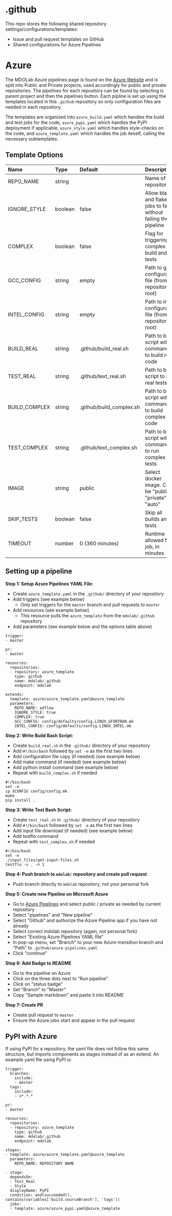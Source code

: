 # .github
This repo stores the following shared repository settings/configurations/templates:
- Issue and pull request templates on GitHub
- Shared configurations for Azure Pipelines

Azure
=====
The MDOLab Azure pipelines page is found on the [Azure Website](https://dev.azure.com/mdolab/) and is split into Public and Private projects, used accordingly for public and private repositories. The pipelines for each repository can be found by selecting is parent project and then the pipelines button. Each pipline is set up using the templates located in this `.github` repository so only configuration files are needed in each repository.

The templates are organized into `azure_build.yaml` which handles the build and test jobs for the code, `azure_pypi.yaml` which handles the PyPI deployment if applicable, `azure_style.yaml` which handles style-checks on the code, and `azure_template.yaml` which handles the job iteself, calling the necessary subtemplates.

Template Options
----------------
| Name        | Type   | Default | Description.       |
| :---        | :---- | :----  |               :--- |
| REPO_NAME   | string |         | Name of repository |
| IGNORE_STYLE| boolean | false| Allow black and flake8 jobs to fail without failing the pipeline |
| COMPLEX | boolean | false | Flag for triggering complex build and tests |
| GCC_CONFIG | string | empty | Path to gcc configuration file (from repository root) |
| INTEL_CONFIG | string | empty | Path to intel configuration file (from repository root) |
| BUILD_REAL | string | .github/build_real.sh | Path to bash script with commands to build real code |
| TEST_REAL | string | .github/text_real.sh | Path to bash script to run real tests |
| BUILD_COMPLEX | string | .github/build_complex.sh | Path to bash script with commands to build complex code |
| TEST_COMPLEX | string | .github/text_complex.sh | Path to bash script with commands to run complex tests |
| IMAGE | string | public | Select docker image. Can be "public", "private", or "auto" |
| SKIP_TESTS | boolean | false | Skip all builds and tests |
| TIMEOUT | number | 0 (360 minutes) | Runtime allowed for a job, in minutes |


Setting up a pipeline
---------------------
**Step 1: Setup Azure Pipelines YAML File:**

- Create `azure_template.yaml` in the `.github/` directory of your repository
- Add triggers (see example below)
 	- Only set triggers for the `master` branch and pull requests to `master`
- Add resources (see example below)
	- This resource pulls the `azure_template` from the `mdolab/.github` repository
- Add parameters (see example below and the options table above)

```
trigger:
- master

pr:
- master

resources:
  repositories:
  - repository: azure_template
    type: github
    name: mdolab/.github
    endpoint: mdolab

extends:
  template: azure/azure_template.yaml@azure_template
  parameters:
    REPO_NAME: adflow
    IGNORE_STYLE: true
    COMPLEX: true
    GCC_CONFIG: config/defaults/config.LINUX_GFORTRAN.mk
    INTEL_CONFIG: config/defaults/config.LINUX_INTEL.mk
```

**Step 2: Write Build Bash Script:**

- Create `build_real.sh` in the `.github/` directory of your repository
- Add `#!/bin/bash` followed by `set -e` as the first two lines
- Add configuration file copy (if needed) (see example below)
- Add make command (if needed) (see example below)
- Add python install command (see example below)
- Repeat with `build_complex.sh` if needed

```
#!/bin/bash
set -e
cp $CONFIG config/config.mk
make
pip install .
```

**Step 3: Write Test Bash Script:**

- Create `test_real.sh` in `.github/` directory of your repository
- Add `#!/bin/bash` followed by `set -e` as the first two lines
- Add input file download (if needed) (see example below)
- Add testflo command
- Repeat with `test_complex.sh` if needed

```
#!/bin/bash
set -e
./input_files/get-input-files.sh
testflo -v . -n 1
```

**Step 4: Push branch to `mdolab/` repository and create pull request**

- Push branch directly to `mdolab` repository, not your personal fork

**Step 5: Create new Pipeline on Microsoft Azure**

- Go to [Azure Pipelines](https://dev.azure.com/mdolab/) and select public / private as needed by current repository
- Select "pipelines" and "New pipeline"
- Select "Github" and authorize the Azure Pipeline app if you have not already
- Select correct mdolab repository (again, not personal fork)
- Select "Existing Azure Pipelines YAML file"
- In pop-up menu, set "Branch" to your new Azure-transition branch and "Path" to `.github/azure-pipelines.yaml`
- Click "continue"

**Step 6: Add Badge to README**

- Go to the pipeline on Azure
- Click on the three dots next to "Run pipeline"
- Click on "status badge"
- Set "Branch" to "Master"
- Copy "Sample markdown" and paste it into README

**Step 7: Create PR**

- Create pull request to `master`
- Ensure the Azure jobs start and appear in the pull request

PyPI with Azure
---------------
If using PyPI for a repository, the yaml file does not follow this same structure, but imports components as stages instead of as an extend. An example yaml file using PyPI is:

```
trigger:
  branches:
    include:
    - master
  tags:
    include:
    - v*.*.*

pr:
- master

resources:
  repositories:
  - repository: azure_template
    type: github
    name: mdolab/.github
    endpoint: mdolab

stages:
- template: azure/azure_template.yaml@azure_template
  parameters:
    REPO_NAME: REPOSITORY NAME

- stage:
  dependsOn:
  - Test_Real
  - Style
  displayName: PyPI
  condition: and(succeeded(), contains(variables['build.sourceBranch'], 'tags'))
  jobs:
  - template: azure/azure_pypi.yaml@azure_template
```